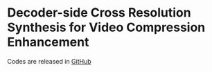 # Decoder-side Cross Resolution Synthesis for Video Compression Enhancement

Codes are released in [GitHub](https://github.com/lumingzzz/CRS)
